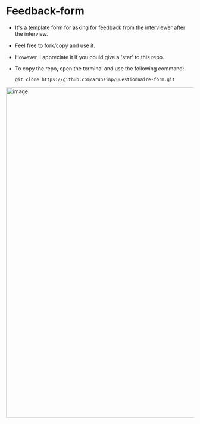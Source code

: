 # Feedback-form

- It's a template form for asking for feedback from the interviewer after the interview.
- Feel free to fork/copy and use it.
- However, I appreciate it if you could give a 'star' to this repo.
- To copy the repo, open the terminal and use the following command:

  `git clone https://github.com/arunsinp/Questionnaire-form.git`

<img width="885" alt="image" src="https://github.com/arunsinp/Questionnaire-form/assets/15100077/d12fac53-62b3-4ecc-8ec7-9ab688d08be9">

